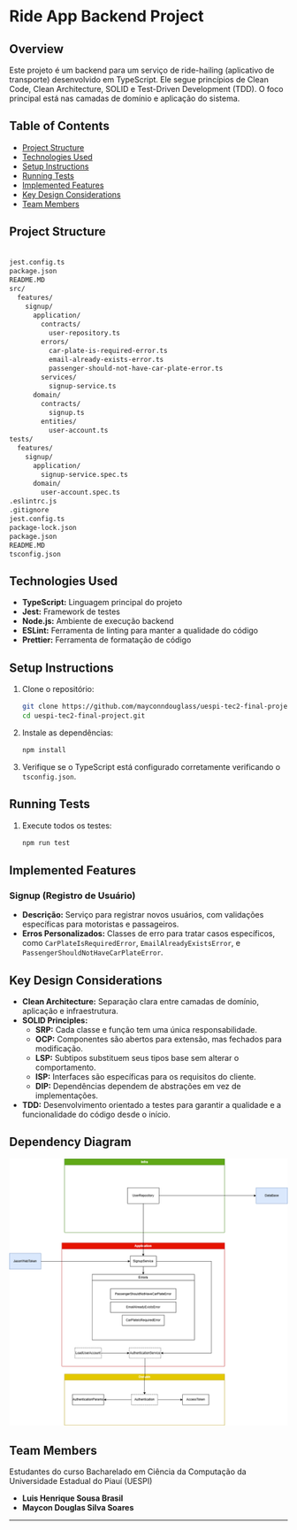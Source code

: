 # Ride App Backend Project

## Overview

Este projeto é um backend para um serviço de ride-hailing (aplicativo de transporte) desenvolvido em TypeScript. Ele segue princípios de Clean Code, Clean Architecture, SOLID e Test-Driven Development (TDD). O foco principal está nas camadas de domínio e aplicação do sistema.

## Table of Contents

- [Project Structure](#project-structure)
- [Technologies Used](#technologies-used)
- [Setup Instructions](#setup-instructions)
- [Running Tests](#running-tests)
- [Implemented Features](#implemented-features)
- [Key Design Considerations](#key-design-considerations)
- [Team Members](#team-members)

## Project Structure

```

jest.config.ts
package.json
README.MD
src/
  features/
    signup/
      application/
        contracts/
          user-repository.ts
        errors/
          car-plate-is-required-error.ts
          email-already-exists-error.ts
          passenger-should-not-have-car-plate-error.ts
        services/
          signup-service.ts
      domain/
        contracts/
          signup.ts
        entities/
          user-account.ts
tests/
  features/
    signup/
      application/
        signup-service.spec.ts
      domain/
        user-account.spec.ts
.eslintrc.js
.gitignore
jest.config.ts
package-lock.json
package.json
README.MD
tsconfig.json

```

## Technologies Used

- **TypeScript:** Linguagem principal do projeto
- **Jest:** Framework de testes
- **Node.js:** Ambiente de execução backend
- **ESLint:** Ferramenta de linting para manter a qualidade do código
- **Prettier:** Ferramenta de formatação de código

## Setup Instructions

1. Clone o repositório:
   ```bash
   git clone https://github.com/mayconndouglass/uespi-tec2-final-project.git
   cd uespi-tec2-final-project.git
   ```
2. Instale as dependências:
   ```bash
   npm install
   ```
3. Verifique se o TypeScript está configurado corretamente verificando o `tsconfig.json`.

## Running Tests

1. Execute todos os testes:
   ```bash
   npm run test
   ```

## Implemented Features

### Signup (Registro de Usuário)

- **Descrição:** Serviço para registrar novos usuários, com validações específicas para motoristas e passageiros.
- **Erros Personalizados:** Classes de erro para tratar casos específicos, como `CarPlateIsRequiredError`, `EmailAlreadyExistsError`, e `PassengerShouldNotHaveCarPlateError`.

## Key Design Considerations

- **Clean Architecture:** Separação clara entre camadas de domínio, aplicação e infraestrutura.
- **SOLID Principles:**
  - **SRP:** Cada classe e função tem uma única responsabilidade.
  - **OCP:** Componentes são abertos para extensão, mas fechados para modificação.
  - **LSP:** Subtipos substituem seus tipos base sem alterar o comportamento.
  - **ISP:** Interfaces são específicas para os requisitos do cliente.
  - **DIP:** Dependências dependem de abstrações em vez de implementações.
- **TDD:** Desenvolvimento orientado a testes para garantir a qualidade e a funcionalidade do código desde o início.

## Dependency Diagram

![alt text](oficial.drawio.png)

## Team Members

Estudantes do curso Bacharelado em Ciência da Computação da Universidade Estadual do Piauí (UESPI)

- **Luis Henrique Sousa Brasil**
- **Maycon Douglas Silva Soares**

---
